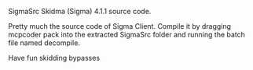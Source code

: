 SigmaSrc
Skidma (Sigma) 4.1.1 source code. 

Pretty much the source code of Sigma Client. Compile it by dragging mcpcoder pack into the extracted SigmaSrc folder and running the batch file named decompile.

Have fun skidding bypasses
